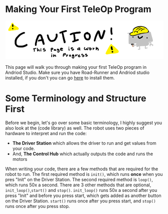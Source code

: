 # Making Your First TeleOp Program
![Page in Progress](images/PageCaution.png)

This page will walk you through making your first TeleOp program in Andriod Studio. Make sure you have Road-Runner and Andriod studio installed, if you don't you can go [here](https://potatzz.github.io/ms-robotics-resources.github.io/code_setup.html) to install them.

# Some Terminology and Structure First
Before we begin, let's go over some basic terminology, I highly suggest you also look at the (code library) as well.
The robot uses two pieces of hardware to interpret and run the code:
- **The Driver Station** which allows the driver to run and get values from your code.
- And, **The Control Hub** which actually outputs the code and runs the motors


When writing your code, there are a few methods that are required for the robot to run. 
The first required method is `init()`, which runs **once** when you pres "Init" on the Driver Station.
The second required method is `loop()`, which runs 50x a second.
There are 3 other methods that are optional, `init_loop()`,`start()` and `stop()`.
`init_loop()` runs 50x a second after you press "Init" and before you press start, which gets added as another button on the Driver Station.
`start()` runs once after you press start, and `stop()` runs once after you press stop.
